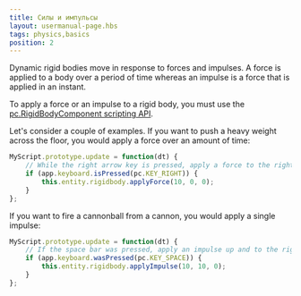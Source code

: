```yaml
---
title: Силы и импульсы
layout: usermanual-page.hbs
tags: physics,basics
position: 2
---
```


Dynamic rigid bodies move in response to forces and impulses. A force is applied to a body over a period of time whereas an impulse is a force that is applied in an instant.

To apply a force or an impulse to a rigid body, you must use the [pc.RigidBodyComponent scripting API][1].

Let's consider a couple of examples. If you want to push a heavy weight across the floor, you would apply a force over an amount of time:

```javascript
MyScript.prototype.update = function(dt) {
    // While the right arrow key is pressed, apply a force to the right
    if (app.keyboard.isPressed(pc.KEY_RIGHT)) {
        this.entity.rigidbody.applyForce(10, 0, 0);
    }
};
```

If you want to fire a cannonball from a cannon, you would apply a single impulse:

```javascript
MyScript.prototype.update = function(dt) {
    // If the space bar was pressed, apply an impulse up and to the right
    if (app.keyboard.wasPressed(pc.KEY_SPACE)) {
        this.entity.rigidbody.applyImpulse(10, 10, 0);
    }
};
```

[1]: /api/pc.RigidBodyComponent.html
